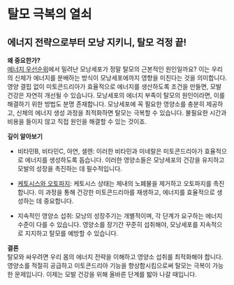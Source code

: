 # 탈모 극복의 열쇠

## 에너지 전략으로부터 모낭 지키니, 탈모 걱정 끝!

**왜 중요한가?**  
[에너지 우선순위](/m04/m0402/m040201/m04020101)에서 밀려난 모낭세포가 정말 탈모의 근본적인 원인일까요? 이는 우리의 신체가 에너지를 분배하는 방식이 모낭세포에까지 영향을 미친다는 것을 의미합니다. 영양 결핍 없이 미토콘드리아가 효율적으로 에너지를 생산하도록 조건을 만들면, 모발 건강은 자연히 개선될 수 있습니다. 
모낭세포의 에너지 부족이 탈모의 원인이라면, 이를 해결하기 위한 방법도 분명 존재합니다. 모낭세포에 꼭 필요한 영양소를 충분히 제공하고, 신체의 에너지 생성 과정을 최적화하면 탈모는 극복할 수 있습니다. 불필요한 시간과 비용을 들이지 않고 직접 원인을 해결할 수 있는 것이죠.  
  
**깊이 알아보기**  

 - 비타민B, 비타민C, 아연, 셀렌: 이러한 비타민과 미네랄은 미토콘드리아가 효율적으로 에너지를 생성하도록 돕습니다. 이러한 영양소들은 모낭세포의 건강을 유지하고 모발의 성장을 촉진하는 데 필수적입니다.  

 - [케토시스와 오토파지](/m04/m0407/m040703): 케토시스 상태는 체내의 노폐물을 제거하고 오토파지를 촉진합니다. 이 과정을 통해 건강한 미토콘드리아를 재생하고, 에너지를 효율적으로 생성하는 데 중요합니다.  
 
 - 지속적인 영양소 섭취: 모낭의 성장주기는 개별적이며, 각 단계가 요구하는 에너지 수준이 다를 수 있습니다. 영양소를 장기간 꾸준히 섭취해야, 모낭세포를 지속적으로 지지하고 탈모를 예방할 수 있습니다.  
  
**결론**   
탈모와 싸우려면 우리 몸의 에너지 전략을 이해하고 영양소 섭취를 최적화해야 합니다. 영양소를 적절히 공급하고 미토콘드리아 기능을 향상함시킴으로써 탈모는 극복이 가능한 문제입니다. 이제는 모발 건강을 위해 올바른 단계를 밟아 나갈 때입니다.
<!--stackedit_data:
eyJoaXN0b3J5IjpbLTIxMDcxMTAyMjUsLTE2NzQ4OTMxMTFdfQ
==
-->